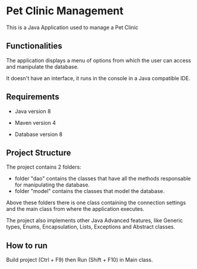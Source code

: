 # Pet Clinic Management

This is a Java Application used to manage a Pet Clinic

## Functionalities

The application displays a menu of options from which the user can access and manipulate the database.

It doesn't have an interface, it runs in the console in a Java compatible IDE.


## Requirements

- Java version 8

- Maven version 4

- Database version 8


## Project Structure

The project contains 2 folders: 
- folder "dao" contains the classes that have all the methods responsable for manipulating the database.
- folder "model" contains the classes that model the database.

Above these folders there is one class containing the connection settings and the main class from where the application executes.

The project also implements other Java Advanced features, like Generic types, Enums, Encapsulation, Lists,
Exceptions and Abstract classes.


## How to run
Build project (Ctrl + F9) then Run (Shift + F10) in Main class.
